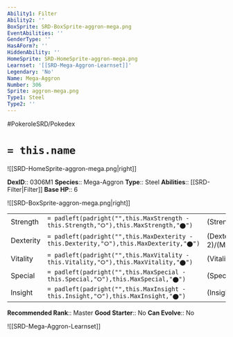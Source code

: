 ```yaml
---
Ability1: Filter
Ability2: ''
BoxSprite: SRD-BoxSprite-aggron-mega.png
EventAbilities: ''
GenderType: ''
HasAForm?: ''
HiddenAbility: ''
HomeSprite: SRD-HomeSprite-aggron-mega.png
Learnset: '[[SRD-Mega-Aggron-Learnset]]'
Legendary: 'No'
Name: Mega-Aggron
Number: 306
Sprite: aggron-mega.png
Type1: Steel
Type2: ''
---
```


#PokeroleSRD/Pokedex

# `= this.name`

![[SRD-HomeSprite-aggron-mega.png|right]]

**DexID**:: 0306M1
**Species**:: Mega-Aggron
**Type**:: Steel
**Abilities**:: [[SRD-Filter|Filter]]
**Base HP**:: 6

![[SRD-BoxSprite-aggron-mega.png|right]]

|           |                                                                                        |                                          |
| --------- | -------------------------------------------------------------------------------------- | ---------------------------------------- |
| Strength  | `= padleft(padright("",this.MaxStrength - this.Strength,"⭘"),this.MaxStrength,"⬤")`    | (Strength::3)/(MaxStrength::7)   |
| Dexterity | `= padleft(padright("",this.MaxDexterity - this.Dexterity,"⭘"),this.MaxDexterity,"⬤")` | (Dexterity:: 2)/(MaxDexterity::4) |
| Vitality  | `= padleft(padright("",this.MaxVitality - this.Vitality,"⭘"),this.MaxVitality,"⬤")`    | (Vitality::5)/(MaxVitality::11)   |
| Special   | `= padleft(padright("",this.MaxSpecial - this.Special,"⭘"),this.MaxSpecial,"⬤")`       | (Special::2)/(MaxSpecial::4)     |
| Insight   | `= padleft(padright("",this.MaxInsight - this.Insight,"⭘"),this.MaxInsight,"⬤")`       | (Insight::2)/(MaxInsight::5)     |

**Recommended Rank**:: Master
**Good Starter**:: No
**Can Evolve**:: No

![[SRD-Mega-Aggron-Learnset]]
